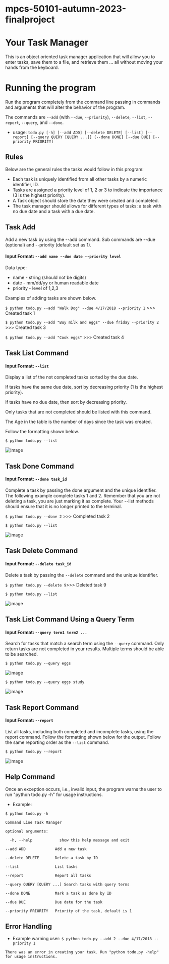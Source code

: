 # mpcs-50101-autumn-2023-finalproject

# Your Task Manager

This is an object oriented task manager application that will allow you to enter tasks, save them to a file, and retrieve them ... all without moving your hands from the keyboard.

# Running the program
Run the program completely from the command line passing in commands and arguments that will alter the behavior of the program.

The commands are `--add` (with `--due`, `--priority`), `--delete`, `--list`, `--report`, `--query`, and `--done`.  

- usage: 
`todo.py [-h] [--add ADD] [--delete DELETE] [--list] [--report] [--query QUERY [QUERY ...]] [--done DONE] [--due DUE] [--priority PRIORITY]`

## Rules
Below are the general rules the tasks would follow in this program:

- Each task is uniquely identified from all other tasks by a numeric identifier, ID.
- Tasks are assigned a priority level of 1, 2 or 3 to indicate the importance (3 is the highest priority).
- A Task object should store the date they were created and completed.
- The task manager should allows for different types of tasks: a task with no due date and a task with a due date.


## Task Add
Add a new task by using the --add command. Sub commands are --due (optional) and --priority (default set as 1). 
#### Input Format: `--add name --due date --priority level`
Data type:
- name - string (should not be digits)
- date - mm/dd/yy or human readable date
- priority - level of 1,2,3

Examples of adding tasks are shown below.

`$ python todo.py --add "Walk Dog" --due 4/17/2018 --priority 1` >>> Created task 1

`$ python todo.py --add "Buy milk and eggs" --due friday --priority 2` >>> Created task 3

`$ python todo.py --add "Cook eggs"` >>> Created task 4

## Task List Command
#### Input Format: `--list`
Display a list of the not completed tasks sorted by the due date. 

If tasks have the same due date, sort by decreasing priority (1 is the highest priority). 

If tasks have no due date, then sort by decreasing priority.

Only tasks that are not completed should be listed with this command. 

The Age in the table is the number of days since the task was created.

Follow the formatting shown below.

`$ python todo.py --list`

![image](https://github.com/rhythm0/mpcs-50101-autumn-2023-finalproject-rhythm0/assets/66907386/ae8023a9-1f48-4b4b-808d-ce9de8e5e673)


## Task Done Command
#### Input Format: `--done task_id`
Complete a task by passing the done argument and the unique identifier. The following example complete tasks 1 and 2. Remember that you are not deleting a task, you are just marking it as complete. Your --list methods should ensure that it is no longer printed to the terminal.

`$ python todo.py --done 2` >>> Completed task 2

`$ python todo.py --list`

![image](https://github.com/rhythm0/mpcs-50101-autumn-2023-finalproject-rhythm0/assets/66907386/fae55cf1-89b1-481b-ab97-57875c96a951)


## Task Delete Command
#### Input Format: `--delete task_id`
Delete a task by passing the `--delete` command and the unique identifier.

`$ python todo.py --delete 9`>>> Deleted task 9

`$ python todo.py --list`

![image](https://github.com/rhythm0/mpcs-50101-autumn-2023-finalproject-rhythm0/assets/66907386/ba1c8d4c-664d-4de7-8386-0dbbe4aa88a0)

## Task List Command Using a Query Term
#### Input Format: `--query term1 term2 ...`
Search for tasks that match a search term using the `--query` command. Only return tasks are not completed in your results. Multiple terms should be able to be searched.

`$ python todo.py --query eggs`

![image](https://github.com/rhythm0/mpcs-50101-autumn-2023-finalproject-rhythm0/assets/66907386/febb5867-b0c6-49e0-ad9d-67937c6a06e6)


`$ python todo.py --query eggs study`

![image](https://github.com/rhythm0/mpcs-50101-autumn-2023-finalproject-rhythm0/assets/66907386/8608e6ad-2286-49a1-86bd-8cc124407f75)


## Task Report Command
#### Input Format: `--report`
List all tasks, including both completed and incomplete tasks, using the report command. Follow the formatting shown below for the output. Follow the same reporting order as the `--list` command.

`$ python todo.py --report`

![image](https://github.com/rhythm0/mpcs-50101-autumn-2023-finalproject-rhythm0/assets/66907386/307976cf-27c8-4817-ae5a-769181b58c7c)

## Help Command 
Once an exception occurs, i.e., invalid input, the program warns the user to run "python todo.py -h" for usage instructions. 
- Example: 

`$ python todo.py -h`

`Command Line Task Manager`

`optional arguments:`

`  -h, --help            show this help message and exit`

  `--add ADD             Add a new task`

  `--delete DELETE       Delete a task by ID`

  `--list                List tasks`

  `--report              Report all tasks`

  `--query QUERY [QUERY ...] Search tasks with query terms`

  `--done DONE           Mark a task as done by ID`

  `--due DUE             Due date for the task`

  `--priority PRIORITY   Priority of the task, default is 1`
  

## Error Handling
- Example warning user:
`$ python todo.py --add 2 --due 4/17/2018 --priority 1`

`There was an error in creating your task. Run "python todo.py -help" for usage instructions.`
